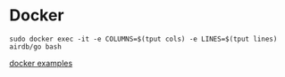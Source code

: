 # Docker

```
sudo docker exec -it -e COLUMNS=$(tput cols) -e LINES=$(tput lines) airdb/go bash
```

[docker examples](https://github.com/airdb/docker)